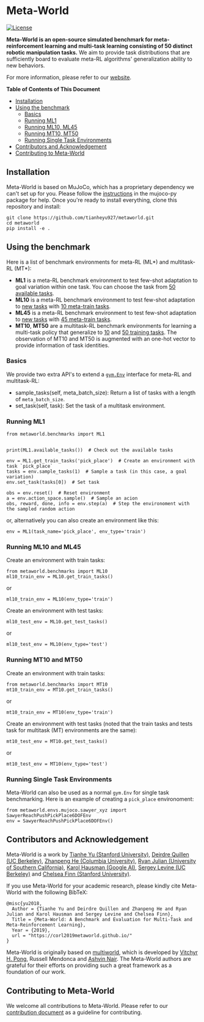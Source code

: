 # Meta-World
[![License](https://img.shields.io/badge/license-MIT-blue.svg)](https://github.com/tianheyu927/metaworld/blob/master/LICENSE)

__Meta-World is an open-source simulated benchmark for meta-reinforcement learning and multi-task learning consisting of 50 distinct robotic manipulation tasks.__ We aim to provide task distributions that are sufficiently board to evaluate meta-RL algorithms' generalization ability to new behaviors.

For more information, please refer to our [website](corl2019metaworld.github.io).

__Table of Contents of This Document__
* [Installation](#installation)
* [Using the benchmark](#using-the-benchmark)
  * [Basics](#basics)
  * [Running ML1](#running-ml1)
  * [Running ML10, ML45](#running-ml10-and-ml45)
  * [Running MT10, MT50](#running-mt10-and-mt50)
  * [Running Single Task Environments](#running-single-task-environments)
* [Contributors and Acknowledgement](#contributors-and-acknowledgement)
* [Contributing to Meta-World](#contributing-to-meta-world)

## Installation
Meta-World is based on MuJoCo, which has a proprietary dependency we can't set up for you. Please follow the [instructions](https://github.com/openai/mujoco-py#install-mujoco) in the mujoco-py package for help. Once you're ready to install everything, clone this repository and install:

```
git clone https://github.com/tianheyu927/metaworld.git
cd metaworld
pip install -e .
```

## Using the benchmark
Here is a list of benchmark environments for meta-RL (ML*) and multitask-RL (MT*):
* __ML1__ is a meta-RL benchmark environment to test few-shot adaptation to goal variation within one task. You can choose the task from [50 available tasks](#).
* __ML10__ is a meta-RL benchmark environment to test few-shot adaptation to [new tasks](#) with [10 meta-train tasks](#).
* __ML45__ is a meta-RL benchmark environment to test few-shot adaptation to [new tasks](#) with [45 meta-train tasks](#).
* __MT10__, __MT50__ are a multitask-RL benchmark environments for learning a multi-task policy that generalize to [10]() and [50 training tasks](#). The observation of MT10 and MT50 is augmented with an one-hot vector to provide information of task identities.


### Basics
We provide two extra API's to extend a [`gym.Env`](https://github.com/openai/gym/blob/c33cfd8b2cc8cac6c346bc2182cd568ef33b8821/gym/core.py#L8) interface for meta-RL and multitask-RL:
* sample_tasks(self, meta_batch_size): Return a list of tasks with a length of `meta_batch_size`.
* set_task(self, task): Set the task of a multitask environment.


### Running ML1
```
from metaworld.benchmarks import ML1


print(ML1.available_tasks())  # Check out the available tasks

env = ML1.get_train_tasks('pick_place')  # Create an environment with task `pick_place`
tasks = env.sample_tasks(1)  # Sample a task (in this case, a goal variation)
env.set_task(tasks[0])  # Set task

obs = env.reset()  # Reset environment
a = env.action_space.sample()  # Sample an acion
obs, reward, done, info = env.step(a)  # Step the environoment with the sampled random action
```
or, alternatively you can also create an environment like this:
```
env = ML1(task_name='pick_place', env_type='train')
```

### Running ML10 and ML45
Create an environment with train tasks:
```
from metaworld.benchmarks import ML10
ml10_train_env = ML10.get_train_tasks()
```
or
```
ml10_train_env = ML10(env_type='train')
```
Create an environment with test tasks:
```
ml10_test_env = ML10.get_test_tasks()
```
or
```
ml10_test_env = ML10(env_type='test')
```

### Running MT10 and MT50
Create an environment with train tasks:
```
from metaworld.benchmarks import MT10
mt10_train_env = MT10.get_train_tasks()
```
or
```
mt10_train_env = MT10(env_type='train')
```
Create an environment with test tasks (noted that the train tasks and tests task for multitask (MT) environments are the same):
```
mt10_test_env = MT10.get_test_tasks()
```
or
```
mt10_test_env = MT10(env_type='test')
```

### Running Single Task Environments
Meta-World can also be used as a normal `gym.Env` for single task benchmarking. Here is an example of creating a `pick_place` environoment:
```
from metaworld.envs.mujoco.sawyer_xyz import SawyerReachPushPickPlace6DOFEnv
env = SawyerReachPushPickPlace6DOFEnv()
```

## Contributors and Acknowledgement
Meta-World is a work by [Tianhe Yu (Stanford University)](https://cs.stanford.edu/~tianheyu/), [Deirdre Quillen (UC Berkeley)](https://scholar.google.com/citations?user=eDQsOFMAAAAJ&hl=en), [Zhanpeng He (Columbia University)](https://zhanpenghe.github.io), [Ryan Julian (University of Southern California)](https://robotics.usc.edu/resl/people/89/), [Karol Hausman (Google AI)](https://karolhausman.github.io), [Sergey Levine (UC Berkeley)](https://people.eecs.berkeley.edu/~svlevine/) and [Chelsea Finn (Stanford University)](https://ai.stanford.edu/~cbfinn/).

If you use Meta-World for your academic research, please kindly cite Meta-World with the following BibTeX:

```
@misc{yu2018,
  Author = {Tianhe Yu and Deirdre Quillen and Zhanpeng He and Ryan Julian and Karol Hausman and Sergey Levine and Chelsea Finn},
  Title = {Meta-World: A Benchmark and Evaluation for Multi-Task and Meta-Reinforcement Learning},
  Year = {2019},
  url = "https://corl2019metaworld.github.io/"
}
```
Meta-World is originally based on [multiworld](https://github.com/vitchyr/multiworld), which is developed by [Vitchyr H. Pong](https://people.eecs.berkeley.edu/~vitchyr/), Russell Mendonca and [Ashvin Nair](http://ashvin.me/). The Meta-World authors are grateful for their efforts on providing such a great framework as a foundation of our work.

## Contributing to Meta-World
We welcome all contributions to Meta-World. Please refer to our [contribution document]() as a guideline for contributing.
